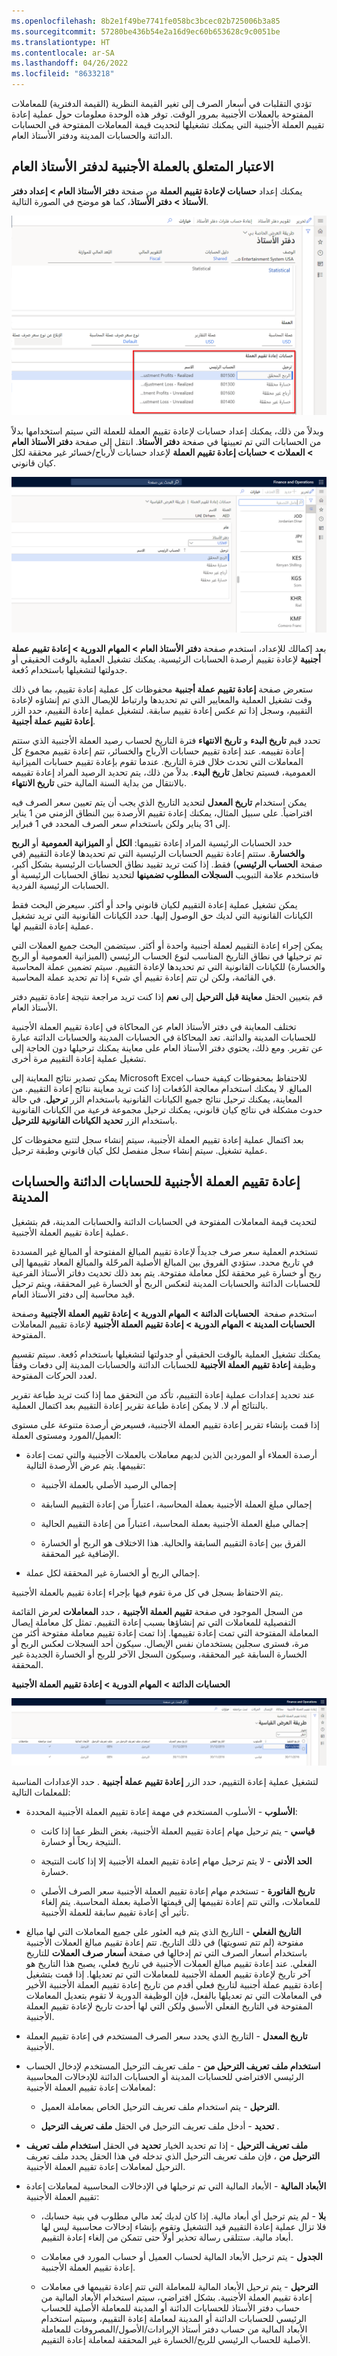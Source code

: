 ```yaml
---
ms.openlocfilehash: 8b2e1f49be7741fe058bc3bcec02b725006b3a85
ms.sourcegitcommit: 57280be436b54e2a16d9ec60b653628c9c0051be
ms.translationtype: HT
ms.contentlocale: ar-SA
ms.lasthandoff: 04/26/2022
ms.locfileid: "8633218"
---
```


تؤدي التقلبات في أسعار الصرف إلى تغير القيمة النظرية (القيمة الدفترية) للمعاملات المفتوحة بالعملات الأجنبية بمرور الوقت. توفر هذه الوحدة معلومات حول عملية إعادة تقييم العملة الأجنبية التي يمكنك تشغيلها لتحديث قيمة المعاملات المفتوحة في الحسابات الدائنة والحسابات المدينة ودفتر الأستاذ العام.

## <a name="foreign-currency-consideration-for-the-general-ledger"></a>الاعتبار المتعلق بالعملة الأجنبية لدفتر الأستاذ العام

يمكنك إعداد **حسابات لإعادة تقييم العملة** من صفحة **دفتر الأستاذ العام > إعداد دفتر الأستاذ > دفتر الأستاذ**، كما هو موضح في الصورة التالية.

[![لقطة شاشة للحسابات الخاصة بإعادة تقييم العملة في الصفحة "دفتر الأستاذ".](../media/ledger-1.png)](../media/ledger-1.png#lightbox) 

وبدلاً من ذلك، يمكنك إعداد حسابات لإعادة تقييم العملة للعملة التي سيتم استخدامها بدلاً من الحسابات التي تم تعيينها في صفحة **دفتر الأستاذ**. انتقل إلى صفحة **دفتر الأستاذ العام > العملات > حسابات إعادة تقييم العملة** لإعداد حسابات لأرباح/خسائر غير محققة لكل كيان قانوني.

[![لقطة شاشة لصفحة حسابات إعادة تقييم العملة.](../media/currency-1.png)](../media/currency-1.png#lightbox) 

بعد إكمالك للإعداد، استخدم صفحة **دفتر الأستاذ العام > المهام الدورية > إعادة تقييم عملة أجنبية** لإعادة تقييم أرصدة الحسابات الرئيسية. يمكنك تشغيل العملية بالوقت الحقيقي أو جدولتها لتشغيلها باستخدام دُفعة.

ستعرض صفحة **إعادة تقييم عملة أجنبية** محفوظات كل عملية إعادة تقييم، بما في ذلك وقت تشغيل العملية والمعايير التي تم تحديدها وارتباط للإيصال الذي تم إنشاؤه لإعادة التقييم، وسجل إذا تم عكس إعادة تقييم سابقة. لتشغيل عملية إعادة التقييم، حدد الزر **إعادة تقييم عملة أجنبية**.

تحدد قيم **تاريخ البدء** و **تاريخ الانتهاء** فترة التاريخ لحساب رصيد العملة الأجنبية الذي ستتم إعادة تقييمه. عند إعادة تقييم حسابات الأرباح والخسائر، تتم إعادة تقييم مجموع كل المعاملات التي تحدث خلال فترة التاريخ. عندما تقوم بإعادة تقييم حسابات الميزانية العمومية، فسيتم تجاهل **تاريخ البدء**. بدلاً من ذلك، يتم تحديد الرصيد المراد إعادة تقييمه بالانتقال من بداية السنة المالية حتى **تاريخ الانتهاء**.

يمكن استخدام **تاريخ المعدل** لتحديد التاريخ الذي يجب أن يتم تعيين سعر الصرف فيه افتراضياً. على سبيل المثال، يمكنك إعادة تقييم الأرصدة بين النطاق الزمني من 1 يناير إلى 31 يناير ولكن باستخدام سعر الصرف المحدد في 1 فبراير.

حدد الحسابات الرئيسية المراد إعادة تقييمها: **الكل** أو **الميزانية العمومية** أو **الربح والخسارة**. ستتم إعادة تقييم الحسابات الرئيسية التي تم تحديدها لإعادة التقييم (في صفحة **الحساب الرئيسي**) فقط. إذا كنت تريد تقييد نطاق الحسابات الرئيسية بشكل أكبر، فاستخدم علامة التبويب **السجلات المطلوب تضمينها** لتحديد نطاق الحسابات الرئيسية أو الحسابات الرئيسية الفردية.

يمكن تشغيل عملية إعادة التقييم لكيان قانوني واحد أو أكثر. سيعرض البحث فقط الكيانات القانونية التي لديك حق الوصول إليها.
حدد الكيانات القانونية التي تريد تشغيل عملية إعادة التقييم لها.

يمكن إجراء إعادة التقييم لعملة أجنبية واحدة أو أكثر. سيتضمن البحث جميع العملات التي تم ترحيلها في نطاق التاريخ المناسب لنوع الحساب الرئيسي (الميزانية العمومية أو الربح والخسارة) للكيانات القانونية التي تم تحديدها لإعادة التقييم. سيتم تضمين عملة المحاسبة في القائمة، ولكن لن تتم إعادة تقييم أي شيء إذا تم تحديد عملة المحاسبة.

قم بتعيين الحقل **معاينة قبل الترحيل** إلى **نعم** إذا كنت تريد مراجعة نتيجة إعادة تقييم دفتر الأستاذ العام.

تختلف المعاينة في دفتر الأستاذ العام عن المحاكاة في إعادة تقييم العملة الأجنبية للحسابات المدينة والدائنة.
تعد المحاكاة في الحسابات المدينة والحسابات الدائنة عبارة عن تقرير.
ومع ذلك، يحتوي دفتر الأستاذ العام على معاينة يمكنك ترحيلها دون الحاجة إلى تشغيل عملية إعادة التقييم مرة أخرى.

يمكن تصدير نتائج المعاينة إلى Microsoft Excel للاحتفاظ بمحفوظات كيفية حساب المبالغ. لا يمكنك استخدام معالجة الدُفعات إذا كنت تريد معاينة نتائج إعادة التقييم. من المعاينة، يمكنك ترحيل نتائج جميع الكيانات القانونية باستخدام الزر **ترحيل**. في حالة حدوث مشكلة في نتائج كيان قانوني، يمكنك ترحيل مجموعة فرعية من الكيانات القانونية باستخدام الزر **تحديد الكيانات القانونية للترحيل**.

بعد اكتمال عملية إعادة تقييم العملة الأجنبية، سيتم إنشاء سجل لتتبع محفوظات كل عملية تشغيل. سيتم إنشاء سجل منفصل لكل كيان قانوني وطبقة ترحيل.

## <a name="foreign-currency-revaluation-for-accounts-payable-and-accounts-receivable"></a>إعادة تقييم العملة الأجنبية للحسابات الدائنة والحسابات المدينة

لتحديث قيمة المعاملات المفتوحة في الحسابات الدائنة والحسابات المدينة، قم بتشغيل عملية إعادة تقييم العملة الأجنبية.

تستخدم العملية سعر صرف جديداً لإعادة تقييم المبالغ المفتوحة أو المبالغ غير المسددة في تاريخ محدد. ستؤدي الفروق بين المبالغ الأصلية المرحّلة والمبالغ المعاد تقييمها إلى ربح أو خسارة غير محققة لكل معاملة مفتوحة. يتم بعد ذلك تحديث دفاتر الأستاذ الفرعية للحسابات الدائنة والحسابات المدينة لتعكس الربح أو الخسارة غير المحققة، ويتم ترحيل قيد محاسبة إلى دفتر الأستاذ العام.

استخدم صفحة  **الحسابات الدائنة > المهام الدورية > إعادة تقييم العملة الأجنبية** وصفحة **الحسابات المدينة > المهام الدورية > إعادة تقييم العملة الأجنبية** لإعادة تقييم المعاملات المفتوحة.

يمكنك تشغيل العملية بالوقت الحقيقي أو جدولتها لتشغيلها باستخدام دُفعة. سيتم تقسيم وظيفة **إعادة تقييم العملة الأجنبية** للحسابات الدائنة والحسابات المدينة إلى دفعات وفقاً لعدد الحركات المفتوحة. 

عند تحديد إعدادات عملية إعادة التقييم، تأكد من التحقق مما إذا كنت تريد طباعة تقرير بالنتائج أم لا. لا يمكن إعادة طباعة تقرير إعادة التقييم بعد اكتمال العملية.

إذا قمت بإنشاء تقرير إعادة تقييم العملة الأجنبية، فسيعرض أرصدة متنوعة على مستوى العميل/المورد ومستوى العملة:

-   أرصدة العملاء أو الموردين الذين لديهم معاملات بالعملات الأجنبية والتي تمت إعادة تقييمها. يتم عرض الأرصدة التالية:

    -   إجمالي الرصيد الأصلي بالعملة الأجنبية

    -   إجمالي مبلغ العملة الأجنبية بعملة المحاسبة، اعتباراً من إعادة التقييم السابقة

    -   إجمالي مبلغ العملة الأجنبية بعملة المحاسبة، اعتباراً من إعادة التقييم الحالية

    -   الفرق بين إعادة التقييم السابقة والحالية.
        هذا الاختلاف هو الربح أو الخسارة الإضافية غير المحققة.

-   إجمالي الربح أو الخسارة غير المحققة لكل عملة.

يتم الاحتفاظ بسجل في كل مرة تقوم فيها بإجراء إعادة تقييم بالعملة الأجنبية.

من السجل الموجود في صفحة **تقييم العملة الأجنبية** ، حدد **المعاملات** لعرض القائمة التفصيلية للمعاملات التي تم إنشاؤها بسبب إعادة التقييم. تمثل كل معاملة إيصال المعاملة المفتوحة التي تمت إعادة تقييمها. إذا تمت إعادة تقييم معاملة مفتوحة أكثر من مرة، فسترى سجلين يستخدمان نفس الإيصال. سيكون أحد السجلات لعكس الربح أو الخسارة السابقة غير المحققة، وسيكون السجل الآخر للربح أو الخسارة الجديدة غير المحققة.

**الحسابات الدائنة > المهام الدورية > إعادة تقييم العملة الأجنبية**

[![لقطة شاشة لصفحة إعادة تقييم العملة الأجنبية.](../media/revaluation.png)](../media/revaluation.png#lightbox)


لتشغيل عملية إعادة التقييم، حدد الزر **إعادة تقييم عملة أجنبية** . حدد الإعدادات المناسبة للمعلمات التالية:

-   **الأسلوب** - الأسلوب المستخدم في مهمة إعادة تقييم العملة الأجنبية المحددة:

    -   **قياسي** - يتم ترحيل مهام إعادة تقييم العملة الأجنبية، بغض النظر عما إذا كانت النتيجة ربحاً أو خسارة.

    -   **الحد الأدنى** - لا يتم ترحيل مهام إعادة تقييم العملة الأجنبية إلا إذا كانت النتيجة خسارة.

    -   **تاريخ الفاتورة** - تستخدم مهام إعادة تقييم العملة الأجنبية سعر الصرف الأصلي للمعاملات، والتي تتم إعادة تقييمها إلى قيمتها الأصلية بعملة المحاسبة. يتم إلغاء تأثير أي إعادة تقييم سابقة للعملة الأجنبية.

-   **التاريخ الفعلي** - التاريخ الذي يتم فيه العثور على جميع المعاملات التي لها مبالغ مفتوحة (لم تتم تسويتها) في ذلك التاريخ. تتم إعادة تقييم مبالغ العملات الأجنبية باستخدام أسعار الصرف التي تم إدخالها في صفحة **أسعار صرف العملات** للتاريخ الفعلي. عند إعادة تقييم مبالغ العملات الأجنبية في تاريخ فعلي، يصبح هذا التاريخ هو آخر تاريخ لإعادة تقييم العملة الأجنبية للمعاملات التي تم تعديلها. إذا قمت بتشغيل إعادة تقييم عملة أجنبية لتاريخ فعلي أقدم من تاريخ إعادة تقييم العملة الأجنبية الأخير في المعاملات التي تم تعديلها بالفعل، فإن الوظيفة الدورية لا تقوم بتعديل المعاملات المفتوحة في التاريخ الفعلي الأسبق ولكن التي لها أحدث تاريخ لإعادة تقييم العملة الأجنبية.

-   **تاريخ المعدل** - التاريخ الذي يحدد سعر الصرف المستخدم في إعادة تقييم العملة الأجنبية.

-   **استخدام ملف تعريف الترحيل من** - ملف تعريف الترحيل المستخدم لإدخال الحساب الرئيسي الافتراضي للحسابات المدينة أو الحسابات الدائنة للإدخالات المحاسبية لمعاملات إعادة تقييم العملة الأجنبية:

    -   **الترحيل** - يتم استخدام ملف تعريف الترحيل الخاص بمعاملة العميل.

    -   **تحديد** - أدخل ملف تعريف الترحيل في الحقل **ملف تعريف الترحيل** .

-   **ملف تعريف الترحيل** - إذا تم تحديد الخيار **تحديد** في الحقل **استخدام ملف تعريف الترحيل من** ، فإن ملف تعريف الترحيل الذي تدخله في هذا الحقل يحدد ملف تعريف الترحيل لمعاملات إعادة تقييم العملة الأجنبية.

-   **الأبعاد المالية** - الأبعاد المالية التي تم ترحيلها في الإدخالات المحاسبية لمعاملات إعادة تقييم العملة الأجنبية:

    -   **بلا** - لم يتم ترحيل أي أبعاد مالية. إذا كان لديك بُعد مالي مطلوب في بنية حسابك، فلا تزال عملية إعادة التقييم قيد التشغيل وتقوم بإنشاء إدخالات محاسبية ليس لها أبعاد مالية. ستتلقى رسالة تحذير أولاً حتى تتمكن من إلغاء إعادة التقييم.

    -   **الجدول** - يتم ترحيل الأبعاد المالية لحساب العميل أو حساب المورد في معاملات إعادة تقييم العملة الأجنبية.

    -   **الترحيل** - يتم ترحيل الأبعاد المالية للمعاملة التي تتم إعادة تقييمها في معاملات إعادة تقييم العملة الأجنبية. بشكل افتراضي، سيتم استخدام الأبعاد المالية من حساب دفتر الأستاذ للحسابات الدائنة أو المدينة للمعاملة الأصلية للحساب الرئيسي للحسابات الدائنة أو المدينة لمعاملة إعادة التقييم، وسيتم استخدام الأبعاد المالية من حساب دفتر أستاذ الإيرادات/الأصول/المصروفات للمعاملة الأصلية للحساب الرئيسي للربح/الخسارة غير المحققة لمعاملة إعادة التقييم.
